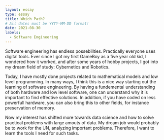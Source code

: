 ```yaml
---
layout: essay
type: essay
title: Which Path?
# All dates must be YYYY-MM-DD format!
date: 2021-08-30
labels:
  - Software Engineering
---
```


Software engineering has endless possebilities. Practically everyone uses digital tools. Ever since I got my first GameBoy as a five year old kid, I wondered how it worked, and after some years of hobby projects, I got into my dream field of study: Cybernetics and Robotics.

Today, I have mostly done projects related to mathematical models and low level programming. In many ways, I think this is a nice way starting out the learning of software engineering. By having a fundemental understanding of both hardware and low level software, one can understand why it is important to find effective solutions. In addition, if you have coded on less powerfull hardware, you can also bring this to other fields, for instance preservation of memory. 

Now my interest has shifted more towards data science and how to solve practical problems with large amouts of data. My dream job would probably be to work for the UN, analyzing important problems. Therefore, I want to learn the tools I need for such tasks. 
